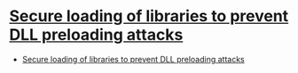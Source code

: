 # [Secure loading of libraries to prevent DLL preloading attacks](https://support.microsoft.com/en-us/help/2389418/secure-loading-of-libraries-to-prevent-dll-preloading-attacks)

- [Secure loading of libraries to prevent DLL preloading attacks](#secure-loading-of-libraries-to-prevent-dll-preloading-attacks)
